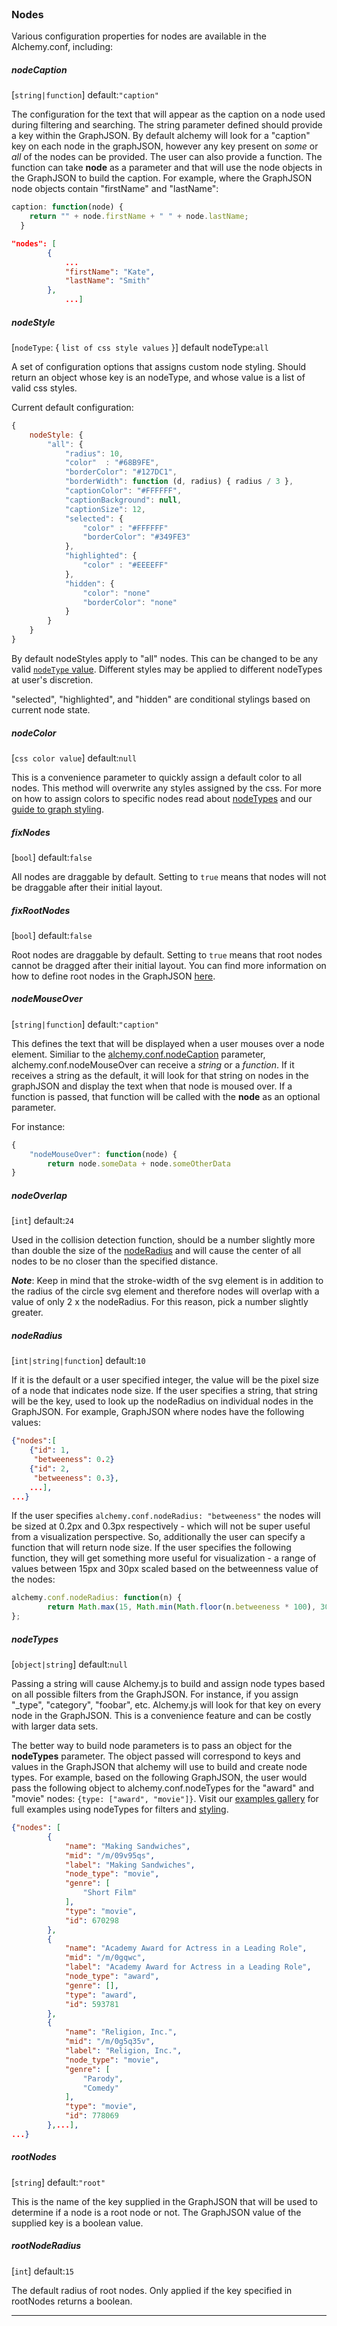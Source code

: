 
<br/>

### Nodes

<p></p>

Various configuration properties for nodes are available in the Alchemy.conf, including:

##### nodeCaption 

[`string|function`] default:`"caption"` 

The configuration for the text that will appear as the caption on a node used during filtering and searching.  The string parameter defined should provide a key within the GraphJSON.  By default alchemy will look for a "caption" key on each node in the graphJSON, however any key present on *some* or *all* of the nodes can be provided.  The user can also provide a function.  The function can take **node** as a parameter and that will use the node objects in the GraphJSON to build the caption.  For example, where the GraphJSON node objects contain "firstName" and "lastName":  

~~~javascript
caption: function(node) {
    return "" + node.firstName + " " + node.lastName;
  }
~~~
    
    
~~~json
"nodes": [
        {
            ...
            "firstName": "Kate",
            "lastName": "Smith"
        },
            ...]
~~~

##### nodeStyle

[`nodeType`: { `list of css style values` }] default nodeType:`all`

A set of configuration options that assigns custom node styling.  Should return an object whose key is an nodeType, and whose value is a list of valid css styles.  

Current default configuration:

~~~ javascript
{
    nodeStyle: {
        "all": {
            "radius": 10,
            "color"  : "#68B9FE",
            "borderColor": "#127DC1",
            "borderWidth": function (d, radius) { radius / 3 },
            "captionColor": "#FFFFFF",
            "captionBackground": null,
            "captionSize": 12,
            "selected": {
                "color" : "#FFFFFF"
                "borderColor": "#349FE3"
            },
            "highlighted": {
                "color" : "#EEEEFF"
            },
            "hidden": {
                "color": "none" 
                "borderColor": "none"
            }
        }
    }
}
~~~

By default nodeStyles apply to "all" nodes.  This can be changed to be any valid [`nodeType` value](#nodeTypes).  Different styles may be applied to different nodeTypes at user's discretion.

"selected", "highlighted", and "hidden" are conditional stylings based on current node state.  

##### nodeColor 

[`css color value`] default:`null`  

This is a convenience parameter to quickly assign a default color to all nodes.  This method will overwrite any styles assigned by the css.  For more on how to assign colors to specific nodes read about [nodeTypes](#nodetypes) and our [guide to graph styling](#Graph-Styling).

##### fixNodes 

[`bool`] default:`false`  

All nodes are draggable by default.  Setting to `true` means that nodes will not be draggable after their initial layout.

##### fixRootNodes 

[`bool`] default:`false`

Root nodes are draggable by default. Setting to `true` means that root nodes cannot be dragged after their initial layout.  You can find more information on how to define root nodes in the GraphJSON [here](#defining-root-nodes).

##### nodeMouseOver 

[`string|function`] default:`"caption"`  

This defines the text that will be displayed when a user mouses over a node element.  Similiar to the [alchemy.conf.nodeCaption](#nodecaption) parameter, alchemy.conf.nodeMouseOver can receive a *string* or a *function*.  If it receives a string as the default, it will look for that string on nodes in the graphJSON and display the text when that node is moused over.  If a function is passed, that function will be called with the **node** as an optional parameter.

For instance:

~~~ js
{ 
    "nodeMouseOver": function(node) {
        return node.someData + node.someOtherData
}
~~~

##### nodeOverlap

[`int`] default:`24`  

Used in the collision detection function, should be a number slightly more than double the size of the [nodeRadius](#noderadius) and will cause the center of all nodes to be no closer than the specified distance.     

***Note***: Keep in mind that the stroke-width of the svg element is in addition to the radius of the circle svg element and therefore nodes will overlap with a value of only 2 x the nodeRadius.  For this reason, pick a number slightly greater.

##### nodeRadius

[`int|string|function`] default:`10`  

If it is the default or a user specified integer, the value will be the pixel size of a node that indicates node size.  If the user specifies a string, that string will be the key, used to look up the nodeRadius on individual nodes in the GraphJSON.  For example, GraphJSON where nodes have the following values:

~~~ json
{"nodes":[
    {"id": 1,
     "betweeness": 0.2}
    {"id": 2,
     "betweeness": 0.3},
    ...],
...}
~~~

If the user specifies `alchemy.conf.nodeRadius: "betweeness"` the nodes will be sized at 0.2px and 0.3px respectively - which will not be super useful from a visualization perspective.  So, additionally the user can specify a function that will return node size.  If the user specifies the following function, they will get something more useful for visualization - a range of values between 15px and 30px scaled based on the betweenness value of the nodes:

~~~ javascript
alchemy.conf.nodeRadius: function(n) {
        return Math.max(15, Math.min(Math.floor(n.betweeness * 100), 30))
};
~~~


##### nodeTypes

[`object|string`] default:`null`   

Passing a string will cause Alchemy.js to build and assign node types based on all possible filters from the GraphJSON.  For instance, if you assign "_type", "category", "foobar", etc. Alchemy.js will look for that key on every node in the GraphJSON.  This is a convenience feature and can be costly with larger data sets.

The better way to build node parameters is to pass an object for the **nodeTypes** parameter. The object passed will correspond to keys and values in the GraphJSON that alchemy will use to build and create node types. For example, based on the following GraphJSON, the user would pass the following object to alchemy.conf.nodeTypes for the "award" and "movie" nodes: `{type: ["award", "movie"]}`.  Visit our [examples gallery](/#/examples) for full examples using nodeTypes for filters and [styling](#Graph-Styling).


~~~ json
{"nodes": [
        {
            "name": "Making Sandwiches",
            "mid": "/m/09v95qs",
            "label": "Making Sandwiches",
            "node_type": "movie",
            "genre": [
                "Short Film"
            ],
            "type": "movie",
            "id": 670298
        },
        {
            "name": "Academy Award for Actress in a Leading Role",
            "mid": "/m/0gqwc",
            "label": "Academy Award for Actress in a Leading Role",
            "node_type": "award",
            "genre": [],
            "type": "award",
            "id": 593781
        },
        {
            "name": "Religion, Inc.",
            "mid": "/m/0g5q35v",
            "label": "Religion, Inc.",
            "node_type": "movie",
            "genre": [
                "Parody",
                "Comedy"
            ],
            "type": "movie",
            "id": 778069
        },...],
...}
~~~

##### rootNodes

[`string`] default:`"root"`

This is the name of the key supplied in the GraphJSON that will be used to determine if a node is a root node or not.  The GraphJSON value of the supplied key is a boolean value.

##### rootNodeRadius

[`int`] default:`15`

The default radius of root nodes.  Only applied if the key specified in rootNodes returns a boolean.

_____
